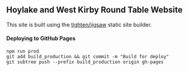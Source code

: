 ## Hoylake and West Kirby Round Table Website

This site is built using the [tighten/jigsaw](https://github.com/tighten/jigsaw) static site builder.

#### Deploying to GitHub Pages

```shell
npm run prod
git add build_production && git commit -m "Build for deploy"
git subtree push --prefix build_production origin gh-pages
```
